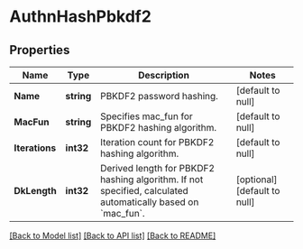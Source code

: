# AuthnHashPbkdf2

## Properties
Name | Type | Description | Notes
------------ | ------------- | ------------- | -------------
**Name** | **string** | PBKDF2 password hashing. | [default to null]
**MacFun** | **string** | Specifies mac_fun for PBKDF2 hashing algorithm. | [default to null]
**Iterations** | **int32** | Iteration count for PBKDF2 hashing algorithm. | [default to null]
**DkLength** | **int32** | Derived length for PBKDF2 hashing algorithm. If not specified, calculated automatically based on &#x60;mac_fun&#x60;. | [optional] [default to null]

[[Back to Model list]](../README.md#documentation-for-models) [[Back to API list]](../README.md#documentation-for-api-endpoints) [[Back to README]](../README.md)

